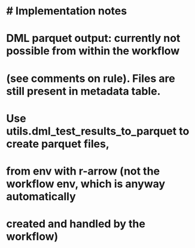 # # Implementation notes

# DML parquet output: currently not possible from within the workflow
# (see comments on rule). Files are still present in metadata table.
# Use utils.dml_test_results_to_parquet to create parquet files,
# from env with r-arrow (not the workflow env, which is anyway automatically
# created and handled by the workflow)

